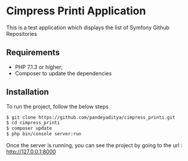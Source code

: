 Cimpress Printi Application
========================

This is a test application which displays the list of Symfony Github Repositories

Requirements
------------

  * PHP 7.1.3 or higher;
  * Composer to update the dependencies

Installation
------------

To run the project, follow the below steps

```bash
$ git clone https://github.com/pandeyaditya/cimpress_printi.git
$ cd cimpress_printi
$ composer update
$ php bin/console server:run
```

Once the server is running, you can see the project by going to the url : http://127.0.0.1:8000  